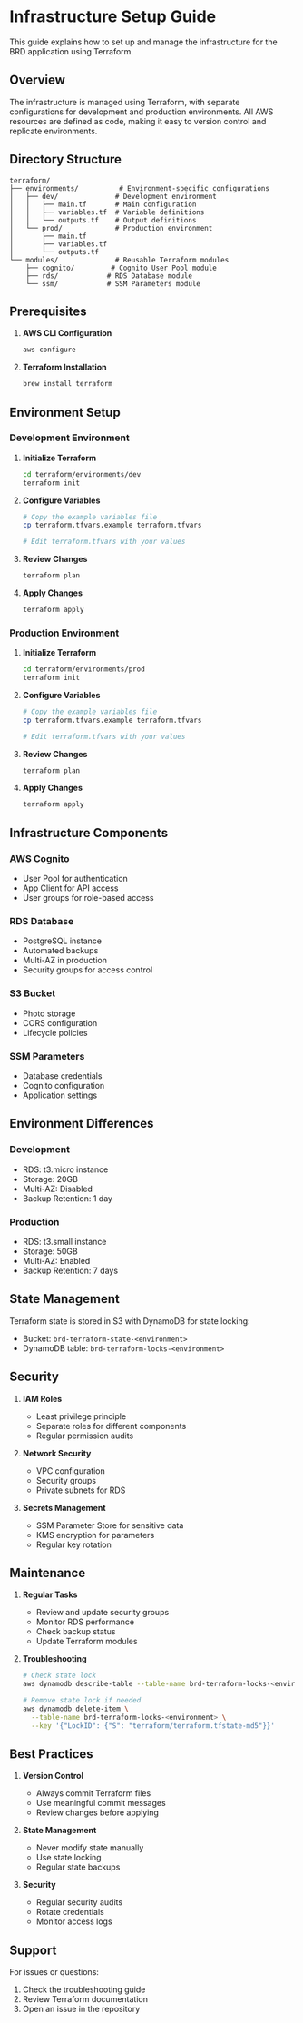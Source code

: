 # Infrastructure Setup Guide

This guide explains how to set up and manage the infrastructure for the BRD application using Terraform.

## Overview

The infrastructure is managed using Terraform, with separate configurations for development and production environments. All AWS resources are defined as code, making it easy to version control and replicate environments.

## Directory Structure

```
terraform/
├── environments/          # Environment-specific configurations
│   ├── dev/              # Development environment
│   │   ├── main.tf       # Main configuration
│   │   ├── variables.tf  # Variable definitions
│   │   └── outputs.tf    # Output definitions
│   └── prod/             # Production environment
│       ├── main.tf
│       ├── variables.tf
│       └── outputs.tf
└── modules/              # Reusable Terraform modules
    ├── cognito/         # Cognito User Pool module
    ├── rds/            # RDS Database module
    └── ssm/            # SSM Parameters module
```

## Prerequisites

1. **AWS CLI Configuration**
   ```bash
   aws configure
   ```

2. **Terraform Installation**
   ```bash
   brew install terraform
   ```

## Environment Setup

### Development Environment

1. **Initialize Terraform**
   ```bash
   cd terraform/environments/dev
   terraform init
   ```

2. **Configure Variables**
   ```bash
   # Copy the example variables file
   cp terraform.tfvars.example terraform.tfvars

   # Edit terraform.tfvars with your values
   ```

3. **Review Changes**
   ```bash
   terraform plan
   ```

4. **Apply Changes**
   ```bash
   terraform apply
   ```

### Production Environment

1. **Initialize Terraform**
   ```bash
   cd terraform/environments/prod
   terraform init
   ```

2. **Configure Variables**
   ```bash
   # Copy the example variables file
   cp terraform.tfvars.example terraform.tfvars

   # Edit terraform.tfvars with your values
   ```

3. **Review Changes**
   ```bash
   terraform plan
   ```

4. **Apply Changes**
   ```bash
   terraform apply
   ```

## Infrastructure Components

### AWS Cognito
- User Pool for authentication
- App Client for API access
- User groups for role-based access

### RDS Database
- PostgreSQL instance
- Automated backups
- Multi-AZ in production
- Security groups for access control

### S3 Bucket
- Photo storage
- CORS configuration
- Lifecycle policies

### SSM Parameters
- Database credentials
- Cognito configuration
- Application settings

## Environment Differences

### Development
- RDS: t3.micro instance
- Storage: 20GB
- Multi-AZ: Disabled
- Backup Retention: 1 day

### Production
- RDS: t3.small instance
- Storage: 50GB
- Multi-AZ: Enabled
- Backup Retention: 7 days

## State Management

Terraform state is stored in S3 with DynamoDB for state locking:
- Bucket: `brd-terraform-state-<environment>`
- DynamoDB table: `brd-terraform-locks-<environment>`

## Security

1. **IAM Roles**
   - Least privilege principle
   - Separate roles for different components
   - Regular permission audits

2. **Network Security**
   - VPC configuration
   - Security groups
   - Private subnets for RDS

3. **Secrets Management**
   - SSM Parameter Store for sensitive data
   - KMS encryption for parameters
   - Regular key rotation

## Maintenance

1. **Regular Tasks**
   - Review and update security groups
   - Monitor RDS performance
   - Check backup status
   - Update Terraform modules

2. **Troubleshooting**
   ```bash
   # Check state lock
   aws dynamodb describe-table --table-name brd-terraform-locks-<environment>

   # Remove state lock if needed
   aws dynamodb delete-item \
     --table-name brd-terraform-locks-<environment> \
     --key '{"LockID": {"S": "terraform/terraform.tfstate-md5"}}'
   ```

## Best Practices

1. **Version Control**
   - Always commit Terraform files
   - Use meaningful commit messages
   - Review changes before applying

2. **State Management**
   - Never modify state manually
   - Use state locking
   - Regular state backups

3. **Security**
   - Regular security audits
   - Rotate credentials
   - Monitor access logs

## Support

For issues or questions:
1. Check the troubleshooting guide
2. Review Terraform documentation
3. Open an issue in the repository 